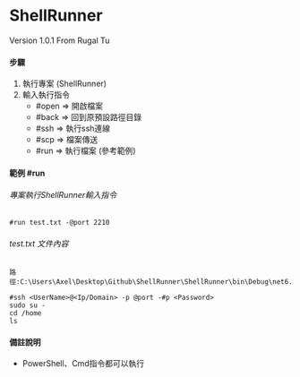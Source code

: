 # ShellRunner
Version 1.0.1
From Rugal Tu
 
 #### 步驟
1. 執行專案 (ShellRunner)
2. 輸入執行指令
	- #open => 開啟檔案
	- #back => 回到原預設路徑目錄
	- #ssh => 執行ssh連線
	- #scp => 檔案傳送
	- #run => 執行檔案 (參考範例)

#### 範例 #run
###### 專案執行ShellRunner輸入指令
```
#run test.txt -@port 2210
```

###### test.txt 文件內容
```
路徑:C:\Users\Axel\Desktop\Github\ShellRunner\ShellRunner\bin\Debug\net6.0\test.txt

#ssh <UserName>@<Ip/Domain> -p @port -#p <Password>
sudo su -
cd /home
ls
```

#### 備註說明
- PowerShell、Cmd指令都可以執行

